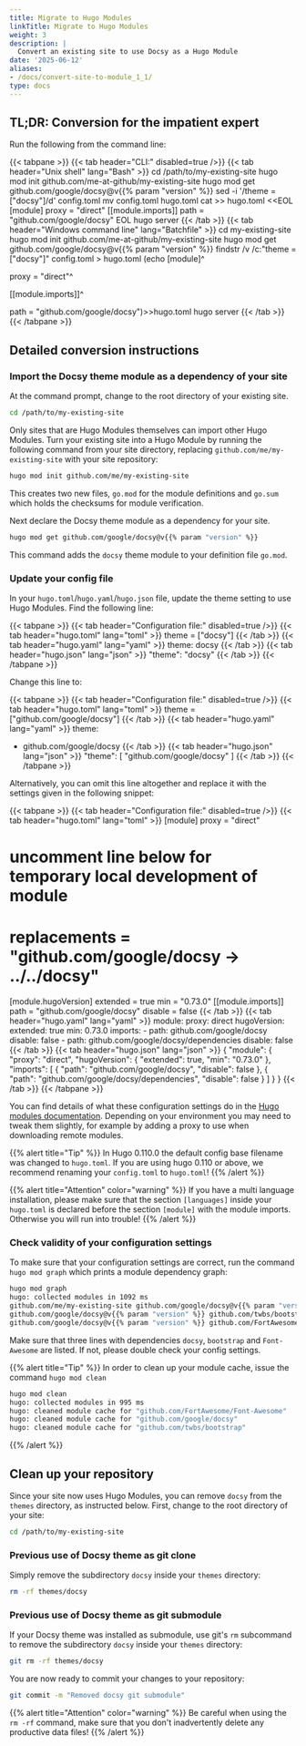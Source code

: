 ```yaml
---
title: Migrate to Hugo Modules
linkTitle: Migrate to Hugo Modules
weight: 3
description: |
  Convert an existing site to use Docsy as a Hugo Module
date: '2025-06-12'
aliases:
- /docs/convert-site-to-module_1_1/
type: docs
---
```


## TL;DR: Conversion for the impatient expert

Run the following from the command line:

{{< tabpane >}}
{{< tab header="CLI:" disabled=true />}}
{{< tab header="Unix shell" lang="Bash" >}}
cd /path/to/my-existing-site
hugo mod init github.com/me-at-github/my-existing-site
hugo mod get github.com/google/docsy@v{{% param "version" %}}
sed -i '/theme = \["docsy"\]/d' config.toml
mv config.toml hugo.toml
cat >> hugo.toml <<EOL
[module]
proxy = "direct"
[[module.imports]]
path = "github.com/google/docsy"
EOL
hugo server
{{< /tab >}}
{{< tab header="Windows command line" lang="Batchfile" >}}
cd  my-existing-site
hugo mod init github.com/me-at-github/my-existing-site
hugo mod get github.com/google/docsy@v{{% param "version" %}}
findstr /v /c:"theme = [\"docsy\"]" config.toml > hugo.toml
(echo [module]^

proxy = "direct"^

[[module.imports]]^

path = "github.com/google/docsy")>>hugo.toml
hugo server
{{< /tab >}}
{{< /tabpane >}}


## Detailed conversion instructions

### Import the Docsy theme module as a dependency of your site

At the command prompt, change to the root directory of your existing site.

```bash
cd /path/to/my-existing-site
```

Only sites that are Hugo Modules themselves can import other Hugo Modules. Turn your existing site into a Hugo Module by running the following command from your site directory, replacing `github.com/me/my-existing-site` with your site repository:

```bash
hugo mod init github.com/me/my-existing-site
```

This creates two new files, `go.mod` for the module definitions and `go.sum` which holds the checksums for module verification.

Next declare the Docsy theme module as a dependency for your site.

```bash
hugo mod get github.com/google/docsy@v{{% param "version" %}}
```

This command adds the `docsy` theme module to your definition file `go.mod`.

### Update your config file

In your `hugo.toml`/`hugo.yaml`/`hugo.json` file, update the theme setting to use Hugo Modules. Find the following line:

{{< tabpane >}}
{{< tab header="Configuration file:" disabled=true />}}
{{< tab header="hugo.toml" lang="toml" >}}
theme = ["docsy"]
{{< /tab >}}
{{< tab header="hugo.yaml" lang="yaml" >}}
theme: docsy
{{< /tab >}}
{{< tab header="hugo.json" lang="json" >}}
"theme": "docsy"
{{< /tab >}}
{{< /tabpane >}}

Change this line to:

{{< tabpane >}}
{{< tab header="Configuration file:" disabled=true />}}
{{< tab header="hugo.toml" lang="toml" >}}
theme = ["github.com/google/docsy"]
{{< /tab >}}
{{< tab header="hugo.yaml" lang="yaml" >}}
theme:
  - github.com/google/docsy
{{< /tab >}}
{{< tab header="hugo.json" lang="json" >}}
"theme": [
  "github.com/google/docsy"
]
{{< /tab >}}
{{< /tabpane >}}

Alternatively, you can omit this line altogether and replace it with the settings given in the following snippet:

{{< tabpane >}}
{{< tab header="Configuration file:" disabled=true />}}
{{< tab header="hugo.toml" lang="toml" >}}
[module]
  proxy = "direct"
  # uncomment line below for temporary local development of module
  # replacements = "github.com/google/docsy -> ../../docsy"
  [module.hugoVersion]
    extended = true
    min = "0.73.0"
  [[module.imports]]
    path = "github.com/google/docsy"
    disable = false
{{< /tab >}}
{{< tab header="hugo.yaml" lang="yaml" >}}
module:
  proxy: direct
  hugoVersion:
    extended: true
    min: 0.73.0
  imports:
    - path: github.com/google/docsy
      disable: false
    - path: github.com/google/docsy/dependencies
      disable: false
{{< /tab >}}
{{< tab header="hugo.json" lang="json" >}}
{
  "module": {
    "proxy": "direct",
    "hugoVersion": {
      "extended": true,
      "min": "0.73.0"
    },
    "imports": [
      {
        "path": "github.com/google/docsy",
        "disable": false
      },
      {
        "path": "github.com/google/docsy/dependencies",
        "disable": false
      }
    ]
  }
}
{{< /tab >}}
{{< /tabpane >}}

You can find details of what these configuration settings do in the [Hugo modules documentation](https://gohugo.io/hugo-modules/configuration/#module-config-top-level).
Depending on your environment you may need to tweak them slightly, for example by adding a proxy to use when downloading remote modules.

{{% alert title="Tip" %}}
In Hugo 0.110.0 the default config base filename was changed to `hugo.toml`.
If you are using hugo 0.110 or above, we recommend renaming your `config.toml` to `hugo.toml`!
{{% /alert %}}

{{% alert title="Attention" color="warning" %}}
If you have a multi language installation, please make sure that the section `[languages]` inside your `hugo.toml` is declared before the section `[module]` with the module imports. Otherwise you will run into trouble!
{{% /alert %}}

### Check validity of your configuration settings

To make sure that your configuration settings are correct, run the command `hugo mod graph` which prints a module dependency graph:

```bash
hugo mod graph
hugo: collected modules in 1092 ms
github.com/me/my-existing-site github.com/google/docsy@v{{% param "version" %}}
github.com/google/docsy@v{{% param "version" %}} github.com/twbs/bootstrap@v5.2.3+incompatible
github.com/google/docsy@v{{% param "version" %}} github.com/FortAwesome/Font-Awesome@ v0.0.0-20230802202706-f0c25837a3fe
```

Make sure that three lines with dependencies `docsy`, `bootstrap` and `Font-Awesome` are listed. If not, please double check your config settings.

{{% alert title="Tip" %}}
In order to clean up your module cache, issue the command `hugo mod clean`

```bash
hugo mod clean
hugo: collected modules in 995 ms
hugo: cleaned module cache for "github.com/FortAwesome/Font-Awesome"
hugo: cleaned module cache for "github.com/google/docsy"
hugo: cleaned module cache for "github.com/twbs/bootstrap"
```
{{% /alert %}}

## Clean up your repository

Since your site now uses Hugo Modules, you can remove `docsy` from the `themes` directory, as instructed below.
First, change to the root directory of your site:

```bash
cd /path/to/my-existing-site
```

### Previous use of Docsy theme as git clone

Simply remove the subdirectory `docsy` inside your `themes` directory:

```bash
rm -rf themes/docsy
```

### Previous use of Docsy theme as git submodule

If your Docsy theme was installed as submodule, use git's `rm` subcommand to remove the subdirectory `docsy` inside your `themes` directory:

```bash
git rm -rf themes/docsy
```

You are now ready to commit your changes to your repository:

```bash
git commit -m "Removed docsy git submodule"
```

{{% alert title="Attention" color="warning" %}}
Be careful when using the `rm -rf` command, make sure that you don't inadvertently delete any productive data files!
{{% /alert %}}
